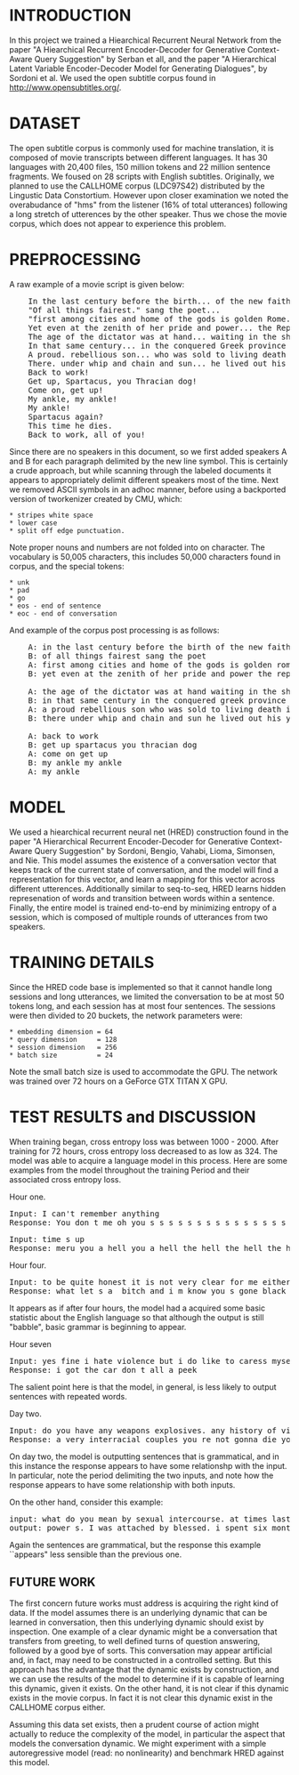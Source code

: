 # INTRODUCTION

In this project we trained a Hiearchical Recurrent Neural Network from the paper "A Hiearchical Recurrent Encoder-Decoder for Generative Context-Aware Query Suggestion" by Serban et all, and the paper "A Hierarchical Latent Variable Encoder-Decoder Model for Generating Dialogues", by Sordoni et al. We used the open subtitle corpus found in http://www.opensubtitles.org/.

# DATASET

The open subtitle corpus is commonly used for machine translation, it is composed of movie transcripts between different languages. It has 30 languages with 20,400 files, 150 million tokens and 22 million sentence fragments. We foused on 28 scripts with English subtitles. Originally, we planned to use the CALLHOME corpus (LDC97S42) distributed by the Lingustic Data Constortium. However upon closer examination we noted the overabudance of "hms" from the listener (16% of total utterances) following a long stretch of utterences by the other speaker. Thus we chose the movie corpus, which does not appear to experience this problem.

# PREPROCESSING

A raw example of a movie script is given below:

<pre>
	In the last century before the birth... of the new faith called Christianity... which was destined to overthrow the pagan tyranny of Rome... and bring about a new society... the Roman republic stood at the very centre of the civilized world.
	"Of all things fairest." sang the poet...
	"first among cities and home of the gods is golden Rome." 
	Yet even at the zenith of her pride and power... the Republic lay fatally stricken with a disease called... human slavery.
	The age of the dictator was at hand... waiting in the shadows for the event to bring it forth.
	In that same century... in the conquered Greek province of Thrace... an illiterate slave woman added to her master' s wealth... by giving birth to a son whom she named Spartacus.
	A proud. rebellious son... who was sold to living death in the mines of Libya... before his thirteenth birthday. 
	There. under whip and chain and sun... he lived out his youth and his young manhood... dreaming the death of slavery... 2. 000 years before it finally would die.
	Back to work! 
	Get up, Spartacus, you Thracian dog! 
	Come on, get up!
	My ankle, my ankle!
	My ankle! 
	Spartacus again? 
	This time he dies. 
	Back to work, all of you!
</pre>

Since there are no speakers in this document, so we first added speakers A and B for each paragraph delimited by the new line symbol. This is certainly a crude approach, but while scanning through the labeled documents it appears to appropriately delimit different speakers most of the time. Next we removed ASCII symbols in an adhoc manner, before using a backported version of tworkenizer created by CMU, which:

	* stripes white space
	* lower case
	* split off edge punctuation.

Note proper nouns and numbers are not folded into on character. The vocabulary is 50,005 characters, this includes 50,000 characters found in corpus, and the special tokens:

	* unk
	* pad
	* go
	* eos - end of sentence
	* eoc - end of conversation

And example of the corpus post processing is as follows:

<pre>
	A: in the last century before the birth of the new faith called christianity which was destined to overthrow the pagan tyranny of rome and bring about a new society the roman republic stood at the very centre of the civilized world
	B: of all things fairest sang the poet
	A: first among cities and home of the gods is golden rome
	B: yet even at the zenith of her pride and power the republic lay fatally stricken with a disease called human slavery

	A: the age of the dictator was at hand waiting in the shadows for the event to bring it forth
	B: in that same century in the conquered greek province of thrace an illiterate slave woman added to her master s wealth by giving birth to a son whom she named spartacus
	A: a proud rebellious son who was sold to living death in the mines of libya before his thirteenth birthday
	B: there under whip and chain and sun he lived out his youth and his young manhood dreaming the death of slavery 2 000 years before it finally would die

	A: back to work
	B: get up spartacus you thracian dog
	A: come on get up
	B: my ankle my ankle
	A: my ankle
</pre>


# MODEL

We used a hiearchical recurrent neural net (HRED) construction found in the paper "A Hierarchical Recurrent Encoder-Decoder for Generative Context-Aware Query Suggestion" by Sordoni, Bengio, Vahabi, Lioma, Simonsen, and Nie. This model assumes the existence of a conversation vector that keeps track of the current state of conversation, and the model will find a representation for this vector, and learn a mapping for this vector across different utterences. Additionally similar to seq-to-seq, HRED learns hidden represenation of words and transition between words within a sentence. Finally, the entire model is trained end-to-end by minimizing entropy of a session, which is composed of multiple rounds of utterances from two speakers.

# TRAINING DETAILS

Since the HRED code base is implemented so that it cannot handle long sessions and long utterances, we limited the conversation to be at most 50 tokens long, and each session has at most four sentences. The sessions were then divided to 20 buckets, the network parameters were:


	* embedding dimension = 64
	* query dimension     = 128
	* session dimension   = 256
	* batch size          = 24

Note the small batch size is used to accommodate the GPU. The network was trained over 72 hours on a GeForce GTX TITAN X GPU.

# TEST RESULTS and DISCUSSION 

When training began, cross entropy loss was between 1000 - 2000. After training for 72 hours, cross entropy loss decreased to as low as 324. The model was able to acquire a language model in this process. Here are some examples from the model throughout the training Period and their associated cross entropy loss.

Hour one.
<pre>
Input: I can't remember anything
Response: You don t me oh you s s s s s s s s s s s s s s s s s s s s s s s s s s s s 
</pre>

<pre>
Input: time s up
Response: meru you a hell you a hell the hell the hell the hell the hell the hell the hell the hell
</pre>

Hour four.
<pre>
Input: to be quite honest it is not very clear for me either
Response: what let s a  bitch and i m know you s gone black to you in you in you to you to you out of it to black to move to me
</pre>

It appears as if after four hours, the model had a acquired some basic statistic about the English language so that although the output is still "babble", basic grammar is beginning to appear. 

Hour seven

<pre>
Input: yes fine i hate violence but i do like to caress myself with bird feathers preferably black ones
Response: i got the car don t all a peek
</pre>

The salient point here is that the model, in general, is less likely to output sentences with repeated words.

Day two.

<pre>
Input: do you have any weapons explosives. any history of violent conduct
Response: a very interracial couples you re not gonna die you that s complicated
</pre>

On day two, the model is outputting sentences that is grammatical, and in this instance the response appears to have some relationshp with the input. In particular, note the period delimiting the two inputs, and note how the response appears to have some relationship with both inputs. 

On the other hand, consider this example:

<pre>
input: what do you mean by sexual intercourse. at times last night you gave the impression 
output: power s. I was attached by blessed. i spent six month in presion because of you.
</pre>

Again the sentences are grammatical, but the response this example ``appears" less sensible than the previous one.


## FUTURE WORK ##

The first concern future works must address is acquiring the right kind of data. If the model assumes there is an underlying dynamic that can be learned in conversation, then this underlying dynamic should exist by inspection. One example of a clear dynamic might be a conversation that transfers from greeting, to well defined turns of question answering, followed by a good bye of sorts. This conversation may appear artificial and, in fact, may need to be constructed in a controlled setting. But this approach has the advantage that the dynamic exists by construction, and we can use the results of the model to determine if it is capable of learning this dynamic, given it exists. On the other hand, it is not clear if this dynamic exists in the movie corpus. In fact it is not clear this dynamic exist in the CALLHOME corpus either. 

Assuming this data set exists, then a prudent course of action might actually to reduce the complexity of the model, in particular the aspect that models the conversation dynamic. We might experiment with a simple autoregressive model (read: no nonlinearity) and benchmark HRED against this model. 




























